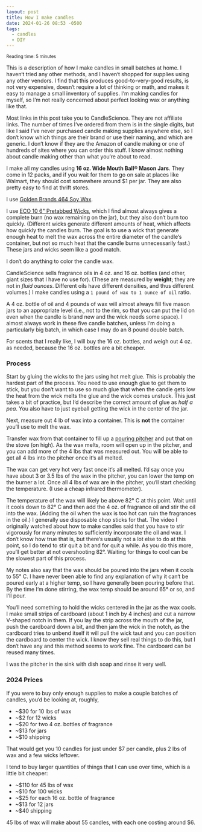 ```yaml
---
layout: post
title: How I make candles
date: 2024-01-26 08:53 -0500
tags:
  - candles
  - DIY
---
```


<small>Reading time: 5 minutes</small>

This is a description of how I make candles in small batches at home. I haven‘t tried any other methods, and I haven‘t shopped for supplies using any other vendors. I find that this produces good-to-very-good results, is not very expensive, doesn‘t require a lot of thinking or math, and makes it easy to manage a small inventory of supplies. I‘m making candles for myself, so I‘m not really concerned about perfect looking wax or anything like that.

Most links in this post take you to CandleScience. They are not affiliate links. The number of times I‘ve ordered from them is in the single digits, but like I said I‘ve never purchased candle making supplies anywhere else, so I don‘t know which things are their brand or use their naming, and which are generic. I don‘t know if they are the Amazon of candle making or one of hundreds of sites where you can order this stuff. I know almost nothing about candle making other than what you‘re about to read.

I make all my candles using **16 oz. Wide Mouth Ball® Mason Jars**. They come in 12 packs, and if you wait for them to go on sale at places like Walmart, they should cost somewhere around $1 per jar. They are also pretty easy to find at thrift stores.

I use [Golden Brands 464 Soy Wax](https://www.candlescience.com/wax/golden-brands-464-soy-wax/).

I use [ECO 10 6" Pretabbed Wicks](https://www.candlescience.com/wick/eco-10/), which I find almost always gives a complete burn (no wax remaining on the jar), but they also don‘t burn too quickly. (Different wicks generate different amounts of heat, which affects how quickly the candles burn. The goal is to use a wick that generate enough heat to melt the wax across the entire diameter of the candle‘s container, but not so much heat that the candle burns unnecessarily fast.) These jars and wicks seem like a good match.

I don‘t do anything to color the candle wax.

CandleScience sells fragrance oils in 4 oz. and 16 oz. bottles (and other, giant sizes that I have no use for). (These are measured by **weight**; they are not in _fluid ounces_. Different oils have different densities, and thus different volumes.) I make candles using a `1 pound of wax to 1 ounce of oil` ratio.

A 4 oz. bottle of oil and 4 pounds of wax will almost always fill five mason jars to an appropriate level (i.e., not to the rim, so that you can put the lid on even when the candle is brand new and the wick needs some space). I almost always work in these five candle batches, unless I‘m doing a particularly big batch, in which case I may do an 8 pound double batch.

For scents that I really like, I will buy the 16 oz. bottles, and weigh out 4 oz. as needed, because the 16 oz. bottles are a bit cheaper.

### Process

Start by gluing the wicks to the jars using hot melt glue. This is probably the hardest part of the process. You need to use enough glue to get them to stick, but you don‘t want to use so much glue that when the candle gets low the heat from the wick melts the glue and the wick comes unstuck. This just takes a bit of practice, but I‘d describe the correct amount of glue as _half a pea_. You also have to just eyeball getting the wick in the center of the jar.

Next, measure out 4 lb of wax into a container. This is **not** the container you‘ll use to melt the wax.

Transfer wax from that container to fill up a [pouring pitcher](https://www.candlescience.com/equipment/pouring-pitcher/) and put that on the stove (on high). As the wax melts, room will open up in the pitcher, and you can add more of the 4 lbs that was measured out. You will be able to get all 4 lbs into the pitcher once it‘s all melted.

The wax can get very hot very fast once it‘s all melted. I‘d say once you have about 3 or 3.5 lbs of the wax in the pitcher, you can lower the temp on the burner a lot. Once all 4 lbs of wax are in the pitcher, you‘ll start checking the temperature. (I use a cheap infrared thermometer).

The temperature of the wax will likely be above 82° C at this point. Wait until it cools down to 82° C and then add the 4 oz. of fragrance oil and stir the oil into the wax. (Adding the oil when the wax is too hot can ruin the fragrances in the oil.) I generally use disposable chop sticks for that. The video I originally watched about how to make candles said that you have to stir vigorously for many minutes to sufficiently incorporate the oil and wax. I don‘t know how true that is, but there‘s usually not a lot else to do at this point, so I do tend to stir quit a bit and for quit a while. As you do this more, you‘ll get better at not overshooting 82°. Waiting for things to cool can be the slowest part of this process.

My notes also say that the wax should be poured into the jars when it cools to 55° C. I have never been able to find any explanation of why it can‘t be poured early at a higher temp, so I have generally been pouring before that. By the time I‘m done stirring, the wax temp should be around 65° or so, and I‘ll pour.

You‘ll need something to hold the wicks centered in the jar as the wax cools. I make small strips of cardboard (about 1 inch by 4 inches) and cut a narrow V-shaped notch in them. If you lay the strip across the mouth of the jar, push the cardboard down a bit, and then jam the wick in the notch, as the cardboard tries to unbend itself it will pull the wick taut and you can position the cardboard to center the wick. I know they sell real things to do this, but I don‘t have any and this method seems to work fine. The cardboard can be reused many times.

I was the pitcher in the sink with dish soap and rinse it very well.

### 2024 Prices

If you were to buy only enough supplies to make a couple batches of candles, you‘d be looking at, roughly,

- ~$30 for 10 lbs of wax
- ~$2 for 12 wicks
- ~$20 for two 4 oz. bottles of fragrance
- ~$13 for jars
- ~$10 shipping

That would get you 10 candles for just under $7 per candle, plus 2 lbs of wax and a few wicks leftover.

I tend to buy larger quantities of things that I can use over time, which is a little bit cheaper:

- ~$110 for 45 lbs of wax
- ~$10 for 100 wicks
- ~$25 for each 16 oz. bottle of fragrance
- ~$13 for 12 jars
- ~$40 shipping

45 lbs of wax will make about 55 candles, with each one costing around $6.
